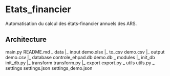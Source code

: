 # Etats_financier

Automatisation du calcul des états-financier annuels des ARS.

## Architecture
main.py
README.md
_ data
    |_ input
        demo.xlsx
    |_ to_csv
        demo.csv
    |_ output
        demo.csv
    |_ database
        controle_ehpad.db
	demo.db
_ modules
    |_ init_db
        init_db.py
    |_ transform
        transform.py
    |_ export
        export.py
_ utils
        utils.py
_ settings
        settings.json
        settings_demo.json
